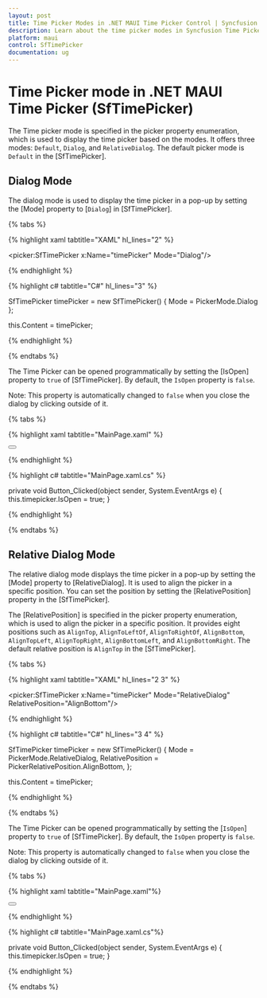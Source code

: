 ```yaml
---
layout: post
title: Time Picker Modes in .NET MAUI Time Picker Control | Syncfusion
description: Learn about the time picker modes in Syncfusion Time Picker for .NET MAUI (SfTimePicker) control and its basic features.
platform: maui
control: SfTimePicker
documentation: ug
---
```


# Time Picker mode in .NET MAUI Time Picker (SfTimePicker)

The Time picker mode is specified in the picker property enumeration, which is used to display the time picker based on the modes. It offers three modes: `Default`, `Dialog`, and `RelativeDialog`. The default picker mode is `Default` in the [SfTimePicker].

## Dialog Mode

The dialog mode is used to display the time picker in a pop-up by setting the [Mode] property to [`Dialog`] in [SfTimePicker].

{% tabs %}

{% highlight xaml tabtitle="XAML" hl_lines="2" %}

<picker:SfTimePicker x:Name="timePicker"
                     Mode="Dialog"/>

{% endhighlight %}

{% highlight c# tabtitle="C#" hl_lines="3" %}

SfTimePicker timePicker = new SfTimePicker()
{
    Mode = PickerMode.Dialog
};

this.Content = timePicker;

{% endhighlight %}

{% endtabs %}

The Time Picker can be opened programmatically by setting the [IsOpen] property to `true` of [SfTimePicker]. By default, the `IsOpen` property is `false`.

Note: This property is automatically changed to `false` when you close the dialog by clicking outside of it.

{% tabs %}

{% highlight xaml tabtitle="MainPage.xaml" %}

<Grid>
    <picker:SfTimePicker x:Name="timepicker"
                         Mode="Dialog"/>
    <Button Text="Open Picker" 
            x:Name="pickerButton"
            Clicked="Button_Clicked"
            HorizontalOptions="Center"
            VerticalOptions="Center"
            HeightRequest="50" 
            WidthRequest="100">
    </Button>
</Grid>

{% endhighlight %}

{% highlight c# tabtitle="MainPage.xaml.cs" %}

private void Button_Clicked(object sender, System.EventArgs e)
{
    this.timepicker.IsOpen = true;
}

{% endhighlight %}

{% endtabs %}

## Relative Dialog Mode

The relative dialog mode displays the time picker in a pop-up by setting the [Mode] property to [RelativeDialog]. It is used to align the picker in a specific position. You can set the position by setting the [RelativePosition] property in the [SfTimePicker].

The [RelativePosition] is specified in the picker property enumeration, which is used to align the picker in a specific position. It provides eight positions such as `AlignTop`, `AlignToLeftOf`, `AlignToRightOf`, `AlignBottom`, `AlignTopLeft`, `AlignTopRight`, `AlignBottomLeft`, and `AlignBottomRight`. The default relative position is `AlignTop` in the [SfTimePicker].

{% tabs %}

{% highlight xaml tabtitle="XAML" hl_lines="2 3" %}

<picker:SfTimePicker x:Name="timePicker"
                     Mode="RelativeDialog"
                     RelativePosition="AlignBottom"/>

{% endhighlight %}

{% highlight c# tabtitle="C#" hl_lines="3 4" %}

SfTimePicker timePicker = new SfTimePicker()
{
    Mode = PickerMode.RelativeDialog,
    RelativePosition = PickerRelativePosition.AlignBottom,
};

this.Content = timePicker;

{% endhighlight %}

{% endtabs %}

The Time Picker can be opened programmatically by setting the [`IsOpen`] property to `true` of [SfTimePicker]. By default, the `IsOpen` property is `false`.

Note: This property is automatically changed to `false` when you close the dialog by clicking outside of it.

{% tabs %}

{% highlight xaml tabtitle="MainPage.xaml"%}

<Grid>
    <picker:SfTimePicker x:Name="timePicker" 
                         Mode="RelativeDialog"
                         RelativePosition="AlignTopLeft">
    </picker:SfTimePicker>
    <Button Text="Open picker" 
            x:Name="pickerButton"
            Clicked="Button_Clicked"
            HorizontalOptions="Center"
            VerticalOptions="Center"
            HeightRequest="50" 
            WidthRequest="100">
    </Button>
</Grid>

{% endhighlight %}

{% highlight c# tabtitle="MainPage.xaml.cs"%}

private void Button_Clicked(object sender, System.EventArgs e)
{
    this.timepicker.IsOpen = true;
}

{% endhighlight %} 
 
{% endtabs %}